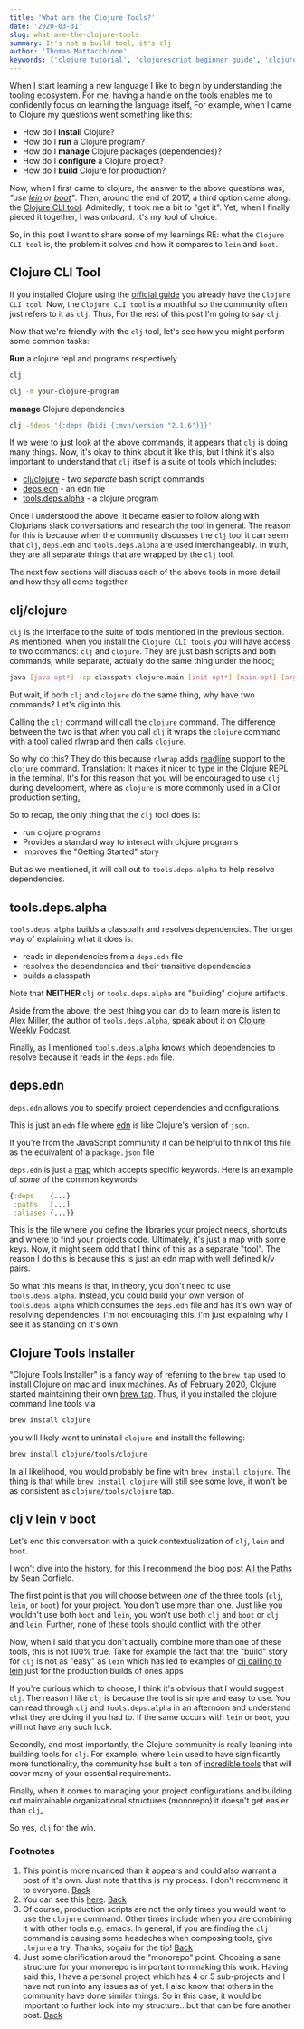 ```yaml
---
title: 'What are the Clojure Tools?'
date: '2020-03-31'
slug: what-are-the-clojure-tools
summary: It's not a build tool, it's clj
author: 'Thomas Mattacchione'
keywords: ['clojure tutorial', 'clojurescript beginner guide', 'clojure tools', 'clj']
---
```


When I start learning a new language I like to begin by understanding the tooling ecosystem.  For me, having a handle on the tools enables me to confidently focus on learning the language itself<a href="#my-way" aria-describedby="footnote-label" id="my-way-ref">.</a>  For example, when I came to Clojure my questions went something like this:

- How do I **install** Clojure?
- How do I **run** a Clojure program?
- How do I **manage** Clojure packages (dependencies)?
- How do I **configure** a Clojure project?
- How do I **build** Clojure for production?

Now, when I first came to clojure, the answer to the above questions was, _"use [lein] or [boot]"_. Then, around the end of 2017, a third option came along: the [Clojure CLI tool]. Admitedly, it took me  a bit to "get it".  Yet, when I finally pieced it together, I was onboard.  It's my tool of choice.

So, in this post I want to share some of my learnings RE: what the `Clojure CLI tool` is, the problem it solves and how it compares to `lein` and `boot`.

## Clojure CLI Tool

If you installed Clojure using the [official guide] you already have the `Clojure CLI tool`.  Now, the `Clojure CLI tool` is a mouthful so the community often just refers to it as `clj`.  Thus, For the rest of this post I'm going to say `clj`.

Now that we're friendly with the `clj` tool, let's see how you might perform some common tasks:

**Run** a clojure repl and programs respectively

```bash
clj
```

```bash
clj -m your-clojure-program
```

**manage** Clojure dependencies

```bash
clj -Sdeps '{:deps {bidi {:mvn/version "2.1.6"}}}'
```

If we were to just look at the above commands, it appears that `clj` is doing many things.  Now, it's okay to think about it like this, but I think it's also important to understand that `clj` itself is a suite of tools which includes:

- [clj/clojure] - two _separate_ bash script commands
- [deps.edn] - an edn file
- [tools.deps.alpha] -  a clojure program

Once I understood the above, it became easier to follow along with Clojurians slack conversations and research the tool in general.  The reason for this is because when the community discusses the `clj` tool it can seem that `clj`, `deps.edn` and `tools.deps.alpha` are used interchangeably.  In truth, they are all separate things that are wrapped by the `clj` tool.

The next few sections will discuss each of the above tools in more detail and how they all come together.

## clj/clojure

`clj` is the interface to the suite of tools mentioned in the previous section.  As mentioned, when you install the `Clojure CLI tools` you will have access to two commands: `clj` and `clojure`.  They are just bash scripts and both commands, while separate, actually do the same thing under the hood<a href="#clj-calls-clojure-note" aria-describedby="footnote-label" id="clj-calls-clojure-note-ref">:</a>

```bash
java [java-opt*] -cp classpath clojure.main [init-opt*] [main-opt] [arg*]
```

But wait, if both `clj` and `clojure` do the same thing, why have two commands?  Let's dig into this.

Calling the `clj` command will call the `clojure` command.  The difference between the two is that when you call `clj` it wraps the `clojure` command with a tool called [rlwrap] and then calls `clojure`.

So why do this?  They do this because `rlwrap` adds [readline] support to the `clojure` command.  Translation:  It makes it nicer to type in the Clojure REPL in the terminal.  It's for this reason that you will be encouraged to use `clj` during development, where as `clojure` is more commonly used in a CI or production setting<a href="#when-to-use-clojure-script" aria-describedby="footnote-label" id="when-to-use-clojure-script-ref">.</a>

So to recap, the only thing that the `clj` tool does is:

- run clojure programs
- Provides a standard way to interact with clojure programs
- Improves the "Getting Started" story

But as we mentioned, it will call out to `tools.deps.alpha` to help resolve dependencies.

## tools.deps.alpha

`tools.deps.alpha` builds a classpath and resolves dependencies.  The longer way of explaining what it does is:

- reads in dependencies from a `deps.edn` file
- resolves the dependencies and their transitive dependencies
- builds a classpath

<aside class="blog-content__note">Note that <strong>NEITHER</strong> <code class="gatsby-code-text">clj</code> or <code class="gatsby-code-text">tools.deps.alpha</code> are "building" clojure artifacts.</aside>

Aside from the above, the best thing you can do to learn more is listen to Alex Miller, the author of `tools.deps.alpha`, speak about it on [Clojure Weekly Podcast].

Finally, as I mentioned `tools.deps.alpha` knows which dependencies to resolve because it reads in the `deps.edn` file.

## deps.edn

`deps.edn` allows you to specify project dependencies and configurations.

This is just an `edn` file where [edn] is like Clojure's version of `json`.

<aside class="blog-content__note">If you're from the JavaScript community it can be helpful to think of this file as the equivalent of a <code class="gatsby-code-text">package.json</code> file</aside>

`deps.edn` is just a [map] which accepts specific keywords.  Here is an example of _some_ of the common keywords:

```clojure
{:deps    {...}
 :paths   [...]
 :aliases {...}}
```

This is the file where you define the libraries your project needs, shortcuts and where to find your projects code.  Ultimately, it's just a map with some keys.  Now, it might seem odd that I think of this as a separate "tool".  The reason I do this is because this is just an edn map with well defined k/v pairs.

So what this means is that, in theory, you don't need to use `tools.deps.alpha`.  Instead, you could build your own version of `tools.deps.alpha` which consumes the `deps.edn` file and has it's own way of resolving dependencies.  I'm not encouraging this, i'm just explaining why I see it as standing on it's own.

## Clojure Tools Installer

"Clojure Tools Installer" is a fancy way of referring to the `brew tap` used to install Clojure on mac and linux machines.  As of February 2020, Clojure started maintaining their own [brew tap].  Thus, if you installed the clojure command line tools via

```bash
brew install clojure
```

you will likely want to uninstall `clojure` and install the following:

```bash
brew install clojure/tools/clojure
```

In all likelihood, you would probably be fine with `brew install clojure`.  The thing is that while `brew install clojure` will still see some love, it won't be as consistent as `clojure/tools/clojure` tap.

## clj v lein v boot

Let's end this conversation with a quick contextualization of `clj`, `lein` and `boot`.

<aside class="blog-content__note">I won't dive into the history, for this I recommend the blog post <a class="blog-content__link" href="https://corfield.org/blog/2018/04/18/all-the-paths/" rel="noopener noreferrer">All the Paths</a> by Sean Corfield.</aside>

The first point is that you will choose between _one_ of the three tools (`clj`, `lein`, or `boot`) for your project.  You don't use more than one.  Just like you wouldn't use both `boot` and `lein`, you won't use both `clj` and `boot` or `clj` and `lein`.  Further, none of these tools should conflict with the other.

<aside class="blog-content__note">Now, when I said that you don't actually combine more than one of these tools, this is not 100% true. Take for example the fact that the "build" story for <code class="gatsby-code-text">clj</code> is not as "easy" as <code class="gatsby-code-text">lein</code> which has led to examples of <a class="blog-content__link" href="https://github.com/oakes/full-stack-clj-example" rel="noopener noreferrer">clj calling to lein</a> just for the production builds of ones apps</aside>

If you're curious which to choose, I think it's obvious that I would suggest `clj`.  The reason I like `clj` is because the tool is simple and easy to use.  You can read through `clj` and `tools.deps.alpha` in an afternoon and understand what they are doing if you had to.  If the same occurs with `lein` or `boot`, you will not have any such luck.

Secondly, and most importantly, the Clojure community is really leaning into building tools for `clj`.  For example, where `lein` used to have significantly more functionality, the community has built a ton of [incredible tools] that will cover many of your essential requirements.

Finally, when it comes to managing your project configurations and building out maintainable organizational structures (monorepo) it doesn't get easier than `clj`<a href="#monorepo-comment" aria-describedby="footnote-label" id="monorepo-comment-ref">.</a>

So yes, `clj` for the win.

<aside>
  <h3>Footnotes</h3>
  <ol>
    <li id="my-way">
      This point is more nuanced than it appears and could also warrant a post of it's own.  Just note that this is my process.  I don't recommend it to everyone.
      <a href="#my-way-ref" aria-label="Back to content">Back</a>
    </li>
    <li id="clj-calls-clojure-note">
      You can see this <a class="blog-content__link" href="https://github.com/clojure/brew-install/blob/1.10.1/src/main/resources/clj#L4" target="_blank" rel="noopener noreferrer">here</a>.
      <a href="#clj-calls-clojure-note-ref" aria-label="Back to content">Back</a>
    </li>
    <li id="when-to-use-clojure-script">
      Of course, production scripts are not the only times you would want to use the <code class="gatsby-code-text">clojure</code> command.  Other times include when you are combining it with other tools e.g. emacs.  In general, if you are finding the <code class="gatsby-code-text">clj</code> command is causing some headaches when composing tools, give <code class="gatsby-code-text">clojure</code> a try.  Thanks, sogaiu for the tip!
      <a href="#when-to-use-clojure-script-ref" aria-label="Back to content">Back</a>
    </li>
    <li id="monorepo-comment">
      Just some clarification aroud the "monorepo" point. Choosing a sane structure for your monorepo is important to mmaking this work.  Having said this, I have a personal project which has 4 or 5 sub-projects and I have not run into any issues as of yet.  I also know that others in the community have done similar things.  So in this case, it would be important to further look into my structure...but that can be fore another post.
      <a href="#monorepo-comment-ref" aria-label="Back to content">Back</a>
    </li>
  </ol>
</aside>

[lein]: https://leiningen.org/
[boot]: https://boot-clj.com/
[official guide]: https://clojurescript.org/guides/quick-start
[Clojure]: https://clojure.org/guides/getting_started
[ClojureScript]: https://clojurescript.org/guides/quick-start
[Clojure cli tool]: https://clojure.org/guides/deps_and_cli
[Clojure cli tools]: https://clojure.org/guides/deps_and_cli
[clj/clojure]: https://github.com/clojure/brew-install
[rlwrap]: https://linux.die.net/man/1/rlwraps
[readline]: https://en.wikipedia.org/wiki/GNU_Readline
[deps.edn]: https://www.clojure.org/guides/deps_and_cli
[deps.edn - an edn config file]: https://www.clojure.org/guides/deps_and_cli
[tools.deps.alpha - a clojure program]: https://github.com/clojure/tools.deps.alpha
[tools.deps.alpha]: https://github.com/clojure/tools.deps.alpha
[edn]: https://github.com/edn-format/edn
[map]: https://clojure.org/reference/data_structures#Maps
[Clojure Weekly Podcast]: https://soundcloud.com/user-959992602
[installing the Clojure CLI tools]: https://clojure.org/guides/getting_started
[Getting Started with Clojure]: https://www.youtube.com/playlist?list=PLaGDS2KB3-ArG0WqAytE9GsZgrM-USsZA
[brew tap]: https://clojure.org/news/2020/02/28/clojure-tap
[All The Paths]: https://corfield.org/blog/2018/04/18/all-the-paths/
[incredible tools]: https://github.com/clojure/tools.deps.alpha/wiki/Tools
